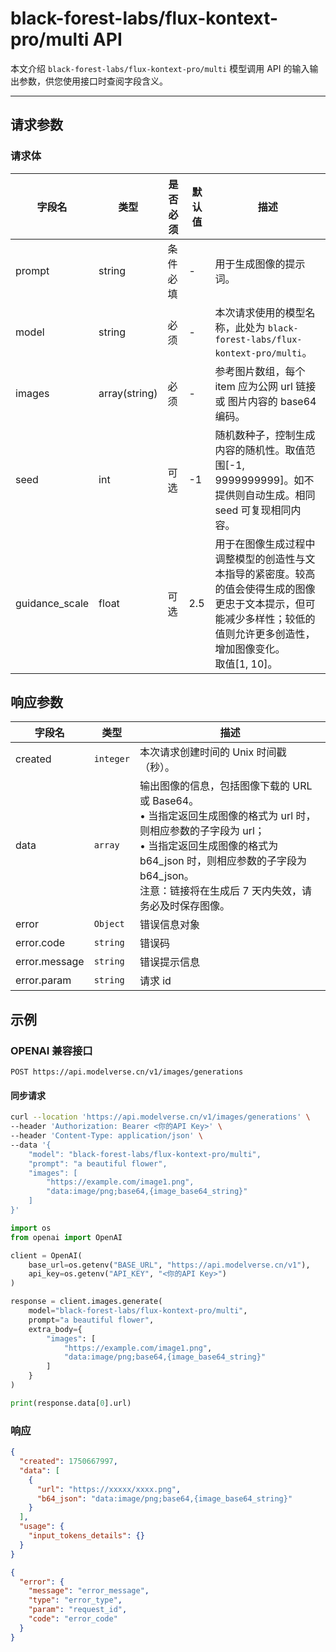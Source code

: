 # black-forest-labs/flux-kontext-pro/multi API

本文介绍 `black-forest-labs/flux-kontext-pro/multi` 模型调用 API 的输入输出参数，供您使用接口时查阅字段含义。

---

## 请求参数

### 请求体

| 字段名          | 类型          | 是否必须 | 默认值 | 描述                                                                                                                                                                        |
| --------------- | ------------- | -------- | ------ | --------------------------------------------------------------------------------------------------------------------------------------------------------------------------- |
| prompt          | string        | 条件必填 | -      | 用于生成图像的提示词。                                                                                                                                                      |
| model           | string        | 必须     | -      | 本次请求使用的模型名称，此处为 `black-forest-labs/flux-kontext-pro/multi`。                                                                                                    |
| images          | array(string) | 必须     | -      | 参考图片数组，每个 item 应为公网 url 链接 或 图片内容的 base64 编码。                                                                                                       |
| seed            | int           | 可选     | -1     | 随机数种子，控制生成内容的随机性。取值范围[-1, 9999999999]。如不提供则自动生成。相同 seed 可复现相同内容。                                                                  |
| guidance_scale  | float         | 可选     | 2.5    | 用于在图像生成过程中调整模型的创造性与文本指导的紧密度。较高的值会使得生成的图像更忠于文本提示，但可能减少多样性；较低的值则允许更多创造性，增加图像变化。<br>取值[1, 10]。 |

## 响应参数

| 字段名        | 类型      | 描述                                                                                                                                                                                                                                                    |
| ------------- | --------- | ------------------------------------------------------------------------------------------------------------------------------------------------------------------------------------------------------------------------------------------------------- |
| created       | `integer` | 本次请求创建时间的 Unix 时间戳（秒）。                                                                                                                                                                                                                  |
| data          | `array`   | 输出图像的信息，包括图像下载的 URL 或 Base64。<br>• 当指定返回生成图像的格式为 url 时，则相应参数的子字段为 url；<br>• 当指定返回生成图像的格式为 b64_json 时，则相应参数的子字段为 b64_json。<br>注意：链接将在生成后 7 天内失效，请务必及时保存图像。 |
| error         | `Object`  | 错误信息对象                                                                                                                                                                                                                                            |
| error.code    | `string`  | 错误码                                                                                                                                                                                                                                                  |
| error.message | `string`  | 错误提示信息                                                                                                                                                                                                                                            |
| error.param   | `string`  | 请求 id                                                                                                                                                                                                                                                 |

## 示例

### OPENAI 兼容接口

`POST https://api.modelverse.cn/v1/images/generations`

#### 同步请求

```bash
curl --location 'https://api.modelverse.cn/v1/images/generations' \
--header 'Authorization: Bearer <你的API Key>' \
--header 'Content-Type: application/json' \
--data '{
    "model": "black-forest-labs/flux-kontext-pro/multi",
    "prompt": "a beautiful flower",
    "images": [
        "https://example.com/image1.png",
        "data:image/png;base64,{image_base64_string}"
    ]
}'
```

```python
import os
from openai import OpenAI

client = OpenAI(
    base_url=os.getenv("BASE_URL", "https://api.modelverse.cn/v1"),
    api_key=os.getenv("API_KEY", "<你的API Key>")
)

response = client.images.generate(
    model="black-forest-labs/flux-kontext-pro/multi",
    prompt="a beautiful flower",
    extra_body={
        "images": [
            "https://example.com/image1.png",
            "data:image/png;base64,{image_base64_string}"
        ]
    }
)

print(response.data[0].url)
```

### 响应

```json
{
  "created": 1750667997,
  "data": [
    {
      "url": "https://xxxxx/xxxx.png",
      "b64_json": "data:image/png;base64,{image_base64_string}"
    }
  ],
  "usage": {
    "input_tokens_details": {}
  }
}
```

```json
{
  "error": {
    "message": "error_message",
    "type": "error_type",
    "param": "request_id",
    "code": "error_code"
  }
}
```

<!-- 
TODO:异步请求
### 异步请求
  
``` -->
